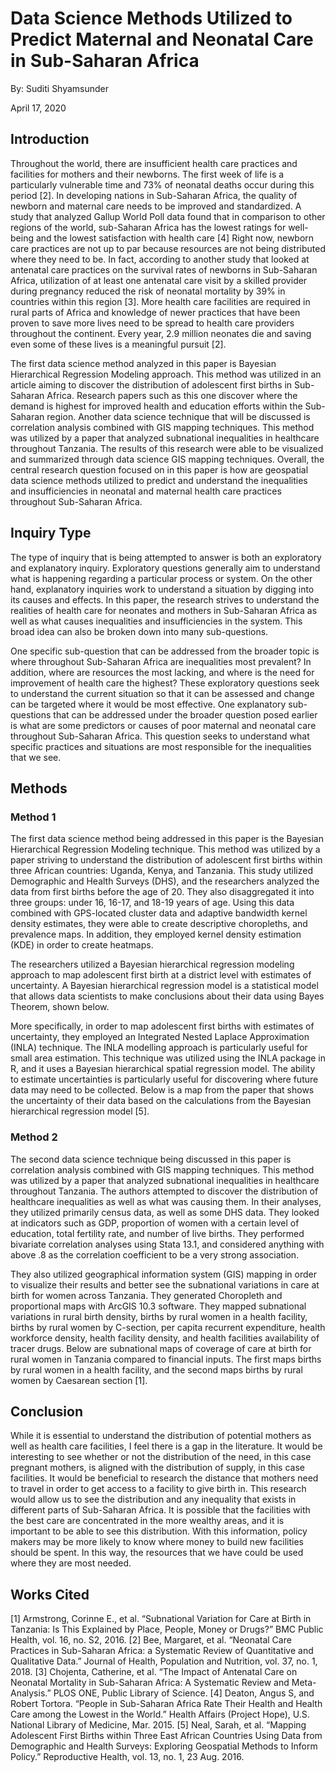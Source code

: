 # Data Science Methods Utilized to Predict Maternal and Neonatal Care in Sub-Saharan Africa

By: Suditi Shyamsunder

April 17, 2020 

## Introduction
Throughout the world, there are insufficient health care practices and facilities for mothers and their newborns. The first week of life is a particularly vulnerable time and 73% of neonatal deaths occur during this period [2]. In developing nations in Sub-Saharan Africa, the quality of newborn and maternal care needs to be improved and standardized. A study that analyzed Gallup World Poll data found that in comparison to other regions of the world, sub-Saharan Africa has the lowest ratings for well-being and the lowest satisfaction with health care [4] Right now, newborn care practices are not up to par because resources are not being distributed where they need to be. In fact, according to another study that looked at antenatal care practices on the survival rates of newborns in Sub-Saharan Africa, utilization of at least one antenatal care visit by a skilled provider during pregnancy reduced the risk of neonatal mortality by 39% in countries within this region [3]. More health care facilities are required in rural parts of Africa and knowledge of newer practices that have been proven to save more lives need to be spread to health care providers throughout the continent. Every year, 2.9 million neonates die and saving even some of these lives is a meaningful pursuit [2].

The first data science method analyzed in this paper is Bayesian Hierarchical Regression Modeling approach. This method was utilized in an article aiming to discover the distribution of adolescent first births in Sub-Saharan Africa. Research papers such as this one discover where the demand is highest for improved health and education efforts within the Sub-Saharan region. Another data science technique that will be discussed is correlation analysis combined with GIS mapping techniques. This method was utilized by a paper that analyzed subnational inequalities in healthcare throughout Tanzania. The results of this research were able to be visualized and summarized through data science GIS mapping techniques. Overall, the central research question focused on in this paper is how are geospatial data science methods utilized to predict and understand the inequalities and insufficiencies in neonatal and maternal health care practices throughout Sub-Saharan Africa. 

## Inquiry Type 
The type of inquiry that is being attempted to answer is both an exploratory and explanatory inquiry. Exploratory questions generally aim to understand what is happening regarding a particular process or system. On the other hand, explanatory inquiries work to understand a situation by digging into its causes and effects. In this paper, the research strives to understand the realities of health care for neonates and mothers in Sub-Saharan Africa as well as what causes inequalities and insufficiencies in the system. This broad idea can also be broken down into many sub-questions. 

One specific sub-question that can be addressed from the broader topic is where throughout Sub-Saharan Africa are inequalities most prevalent? In addition, where are resources the most lacking, and where is the need for improvement of health care the highest? These exploratory questions seek to understand the current situation so that it can be assessed and change can be targeted where it would be most effective. One explanatory sub-questions that can be addressed under the broader question posed earlier is what are some predictors or causes of poor maternal and neonatal care throughout Sub-Saharan Africa. This question seeks to understand what specific practices and situations are most responsible for the inequalities that we see.  

## Methods

### Method 1
The first data science method being addressed in this paper is the Bayesian Hierarchical Regression Modeling technique. This method was utilized by a paper striving to understand the distribution of adolescent first births within three African countries: Uganda, Kenya, and Tanzania. This study utilized Demographic and Health Surveys (DHS), and the researchers analyzed the data from first births before the age of 20. They also disaggregated it into three groups: under 16, 16-17, and 18-19 years of age. Using this data combined with GPS-located cluster data and adaptive bandwidth kernel density estimates, they were able to create descriptive choropleths, and prevalence maps. In addition, they employed kernel density estimation (KDE) in order to create heatmaps. 

The researchers utilized a Bayesian hierarchical regression modeling approach to map adolescent first birth at a district level with estimates of uncertainty. A Bayesian hierarchical regression model is a statistical model that allows data scientists to make conclusions about their data using Bayes Theorem, shown below. 

More specifically, in order to map adolescent first births with estimates of uncertainty, they employed an Integrated Nested Laplace Approximation (INLA) technique. The INLA modelling approach is particularly useful for small area estimation. This technique was utilized using the INLA package in R, and it uses a Bayesian hierarchical spatial regression model. The ability to estimate uncertainties is particularly useful for discovering where future data may need to be collected. Below is a map from the paper that shows the uncertainty of their data based on the calculations from the Bayesian hierarchical regression model [5]. 


### Method 2
The second data science technique being discussed in this paper is correlation analysis combined with GIS mapping techniques. This method was utilized by a paper that analyzed subnational inequalities in healthcare throughout Tanzania. The authors attempted to discover the distribution of healthcare inequalities as well as what was causing them. In their analyses, they utilized primarily census data, as well as some DHS data. They looked at indicators such as GDP, proportion of women with a certain level of education, total fertility rate, and number of live births. They performed bivariate correlation analyses using Stata 13.1, and considered anything with above .8 as the correlation coefficient to be a very strong association. 

They also utilized geographical information system (GIS) mapping in order to visualize their results and better see the subnational variations in care at birth for women across Tanzania. They generated Choropleth and proportional maps with ArcGIS 10.3 software. They mapped subnational variations in rural birth density, births by rural women in a health facility, births by rural women by C-section, per capita recurrent expenditure, health workforce density, health facility density, and health facilities availability of tracer drugs. Below are subnational maps of coverage of care at birth for rural women in Tanzania compared to financial inputs. The first maps births by rural women in a health facility, and the second maps births by rural women by Caesarean section [1]. 


## Conclusion
While it is essential to understand the distribution of potential mothers as well as health care facilities, I feel there is a gap in the literature. It would be interesting to see whether or not the distribution of the need, in this case pregnant mothers, is aligned with the distribution of supply, in this case facilities. 
It would be beneficial to research the distance that mothers need to travel in order to get access to a facility to give birth in. This research would allow us to see the distribution and any inequality that exists in different parts of Sub-Saharan Africa. It is possible that the facilities with the best care are concentrated in the more wealthy areas, and it is important to be able to see this distribution. With this information, policy makers may be more likely to know where money to build new facilities should be spent. In this way, the resources that we have could be used where they are most needed. 

## Works Cited 

[1] Armstrong, Corinne E., et al. “Subnational Variation for Care at Birth in Tanzania: Is This Explained by Place, People, Money or Drugs?” BMC Public Health, vol. 16, no. S2, 2016.
[2] Bee, Margaret, et al. “Neonatal Care Practices in Sub-Saharan Africa: a Systematic Review of Quantitative and Qualitative Data.” Journal of Health, Population and Nutrition, vol. 37, no. 1, 2018.
[3] Chojenta, Catherine, et al. “The Impact of Antenatal Care on Neonatal Mortality in Sub-Saharan Africa: A Systematic Review and Meta-Analysis.” PLOS ONE, Public Library of Science.
[4] Deaton, Angus S, and Robert Tortora. “People in Sub-Saharan Africa Rate Their Health and Health Care among the Lowest in the World.” Health Affairs (Project Hope), U.S. National Library of Medicine, Mar. 2015.
[5] Neal, Sarah, et al. “Mapping Adolescent First Births within Three East African Countries Using Data from Demographic and Health Surveys: Exploring Geospatial Methods to Inform Policy.” Reproductive Health, vol. 13, no. 1, 23 Aug. 2016.


